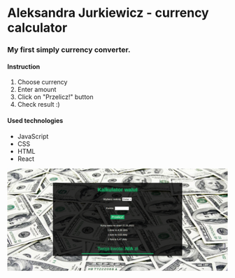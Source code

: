 # Aleksandra Jurkiewicz - currency calculator

### My first simply currency converter. 
#### Instruction
1. Choose currency
2. Enter amount 
3. Click on "Przelicz!" button 
4. Check result :)


#### Used technologies
- JavaScript
- CSS
- HTML
- React

![Currency calculator - screenshoot](calc.png)
